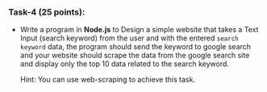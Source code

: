 
### Task-4 (25 points):

- Write a program in **Node.js** to Design a simple website that takes a Text Input (search keyword) from the user and with the entered `search keyword` data, the program should send the keyword to google search and your website should scrape the data from the google search site and display only the top 10 data related to the search keyword.

  Hint: You can use web-scraping to achieve this task.